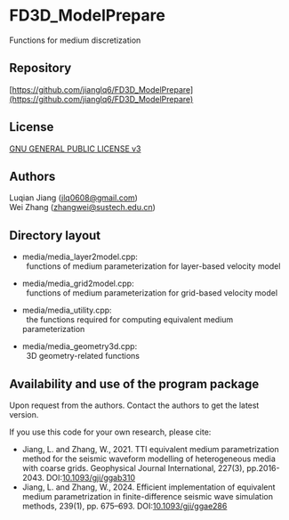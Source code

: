 # FD3D_ModelPrepare
  Functions for medium discretization

## Repository
  [https://github.com/jianglq6/FD3D_ModelPrepare](https://github.com/jianglq6/FD3D_ModelPrepare)

## License
  [GNU GENERAL PUBLIC LICENSE v3](https://gnu.org/licenses/gpl-3.0.html)

## Authors
  Luqian Jiang (jlq0608@gmail.com)  
  Wei Zhang    (zhangwei@sustech.edu.cn)

## Directory layout
  * media/media_layer2model.cpp:  
    &ensp;functions of medium parameterization for layer-based velocity model 

  - media/media_grid2model.cpp:  
    &ensp;functions of medium parameterization for grid-based velocity model 

  + media/media_utility.cpp:  
    &ensp;the functions required for computing equivalent medium parameterization 

  - media/media_geometry3d.cpp:  
    &ensp;3D geometry-related functions  

## Availability and use of the program package

  Upon request from the authors.
  Contact the authors to get the latest version. 

  If you use this code for your own research, please cite:
  
  * Jiang, L. and Zhang, W., 2021. TTI equivalent medium parametrization method for the seismic waveform modelling of heterogeneous media with coarse grids. Geophysical Journal International, 227(3), pp.2016-2043. DOI:[10.1093/gji/ggab310](https://doi.org/10.1093/gji/ggab310)
  * Jiang, L. and Zhang, W., 2024. Efficient implementation of equivalent medium parametrization in finite-difference seismic wave simulation methods, 239(1), pp. 675–693. DOI:[10.1093/gji/ggae286](https://doi.org/10.1093/gji/ggae286)
